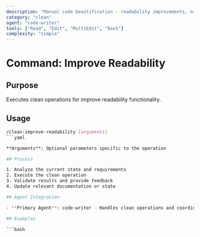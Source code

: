 ```yaml
---
description: "Manual code beautification - readability improvements, naming, structure optimization"
category: "clean"
agent: "code-writer"
tools: ["Read", "Edit", "MultiEdit", "Bash"]
complexity: "simple"
---
```


# Command: Improve Readability

## Purpose

Executes clean operations for improve readability functionality.

## Usage

```bash
/clean:improve-readability [arguments]
```yaml

**Arguments**: Optional parameters specific to the operation

## Process

1. Analyze the current state and requirements
2. Execute the clean operation
3. Validate results and provide feedback
4. Update relevant documentation or state

## Agent Integration

- **Primary Agent**: code-writer - Handles clean operations and coordination

## Examples

```bash

